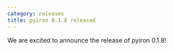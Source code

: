 ```yaml
---
category: releases
title: pyiron 0.1.8 released
---
```

We are excited to announce the release of pyiron 0.1.8!